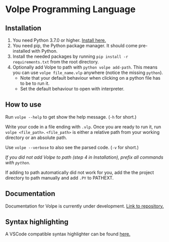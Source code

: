 # Volpe Programming Language

## Installation

1. You need Python 3.7.0 or higher. [Install here.](https://www.python.org/downloads/)
2. You need pip, the Python package manager. It should come pre-installed with Python.
3. Install the needed packages by running `pip install -r requirements.txt` from the root directory.
4. Optionally add Volpe to path with `python volpe add-path`. This means you can use `volpe file_name.vlp` anywhere (notice the missing `python`).
    - Note that your default behaviour when clicking on a python file has to be to run it.
    - Set the default behaviour to open with interpreter.

## How to use

Run `volpe --help` to get show the help message. (`-h` for short.)

Write your code in a file ending with `.vlp`. Once you are ready to run it, run `volpe <file_path>`.
`<file_path>` is either a relative path from your working directory or an absolute path.

Use `volpe --verbose` to also see the parsed code. (`-v` for short.)

*If you did not add Volpe to path (step 4 in Installation), prefix all commands with `python`.*

If adding to path automatically did not work for you, add the the project directory to path manually and add `.PY` to PATHEXT.

## Documentation

Documentation for Volpe is currently under development. [Link to repository.](https://github.com/ViliamVadocz/Volpe-docs)

## Syntax highlighting

A VSCode compatible syntax highlighter can be found [here.](https://github.com/TheBlocks/VolpeSyntax)

